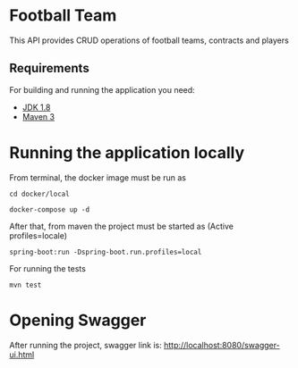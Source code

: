 # Football Team
This API provides CRUD operations of football teams, contracts and players

## Requirements

For building and running the application you need:

- [JDK 1.8](http://www.oracle.com/technetwork/java/javase/downloads/jdk8-downloads-2133151.html)
- [Maven 3](https://maven.apache.org)

# Running the application locally

From terminal, the docker image must be run as

```shell
cd docker/local
```
 ```shell
 docker-compose up -d
 ```
 
After that, from maven the project must be started as (Active profiles=locale)

```shell
spring-boot:run -Dspring-boot.run.profiles=local
```

For running the tests

```shell
mvn test
```

# Opening Swagger

After running the project, swagger link is: [http://localhost:8080/swagger-ui.html](http://localhost:8080/swagger-ui.html)
